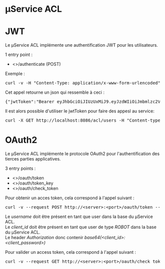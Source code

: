 # µService ACL

# JWT

Le µService ACL implémente une authentification JWT pour les utilisateurs.

1 entry point :
* &lt;>/authenticate (POST) 

Exemple :
<pre>
curl -v -H "Content-Type: application/x-www-form-urlencoded" -X POST http://localhost:8086/authenticate --data "login=fnisseron" --data "password=fnisseron@123"
</pre>

Cet appel retourne un json qui ressemble à ceci :
<pre>
{"jwtToken":"Bearer eyJhbGciOiJIUzUxMiJ9.eyJzdWIiOiJmbmlzc2Vyb24iLCJjb25uZWN0ZWRVc2VyIjp7ImxvZ2luIjoiZm5pc3Nlcm9uIiwidHlwZSI6IlBFUlNPTiIsImZpcnN0bmFtZSI6ImZsb3JlbnQiLCJsYXN0bmFtZSI6Im5pc3Nlcm9uIiwiZW1haWwiOm51bGwsIm9yZ2FuaXphdGlvbiI6Im9wZW4iLCJyb2xlcyI6WyJBRE1JTklTVFJBVE9SIl19LCJleHAiOjE2MTMwNTc2MTAsImlhdCI6MTYxMzA1NDAxMH0.7BYLzs8V5undnZ4gYZcfwq0cv6lxMvDAbZovJWIHC6aquzaTifF3lLtp0Yh8jX9y5hGiMrIaft_cUnFTWAILLw","refreshToken":"Bearer eyJhbGciOiJIUzUxMiJ9.eyJzdWIiOiJmbmlzc2Vyb24iLCJjb25uZWN0ZWRVc2VyIjp7ImxvZ2luIjoiZm5pc3Nlcm9uIiwidHlwZSI6IlBFUlNPTiIsImZpcnN0bmFtZSI6ImZsb3JlbnQiLCJsYXN0bmFtZSI6Im5pc3Nlcm9uIiwiZW1haWwiOm51bGwsIm9yZ2FuaXphdGlvbiI6Im9wZW4iLCJyb2xlcyI6WyJBRE1JTklTVFJBVE9SIl19LCJleHAiOjE2MTMwNTc2NTcsImlhdCI6MTYxMzA1NDA1N30.O0ozFx87FSXGQl28JDA4Bplgqd-EfpIDYoIPDG3U4rsAWHgjtqXG-GV1SahmxDsBolqA6MuWgIaTcXVUgR9elg"}
</pre>

Il est alors possible d'utiliser le jwtToken pour faire des appesl au service:

<pre>
curl -X GET http://localhost:8086/acl/users -H "Content-type:application/json" -H "Authorization:Bearer eyJhbGciOiJIUzUxMiJ9.eyJzdWIiOiJmbmlzc2Vyb24iLCJjb25uZWN0ZWRVc2VyIjp7ImxvZ2luIjoiZm5pc3Nlcm9uIiwidHlwZSI6IlBFUlNPTiIsImZpcnN0bmFtZSI6ImZsb3JlbnQiLCJsYXN0bmFtZSI6Im5pc3Nlcm9uIiwiZW1haWwiOm51bGwsIm9yZ2FuaXphdGlvbiI6Im9wZW4iLCJyb2xlcyI6WyJBRE1JTklTVFJBVE9SIl19LCJleHAiOjE2MTMwNTc2MTAsImlhdCI6MTYxMzA1NDAxMH0.7BYLzs8V5undnZ4gYZcfwq0cv6lxMvDAbZovJWIHC6aquzaTifF3lLtp0Yh8jX9y5hGiMrIaft_cUnFTWAILLw"
</pre>

# OAuth2

Le µService ACL implémente le protocole OAuth2 pour l'authentification des tierces parties applicatives.

3 entry points :
* &lt;>/oauth/token
* &lt;>/oauth/token_key
* &lt;>/oauth/check_token

Pour obtenir un acces token, cela correspond à l'appel suivant :
<pre>
curl -v --request POST http://&lt;server>:&lt;port>/oauth/token --data "grant_type=password" --data "username=&lt;username>" --data "password=&lt;usernamepassword>" --data "scope=read" --data "client_id=rudi" -H "Authorization:Basic cnVkaTpydWRpQDEyMw=="
</pre>

Le  _username_  doit être présent en tant que user dans la base du µService ACL.<br/>
Le  _client_id_  doit être présent en tant que user de type  _ROBOT_  dans la base du µService ACL.<br/>
Le header  _Authorization_  donc contenir  _base64(<client_id>:<client_password>)_

Pour valider un access token, cela correspond à l'appel suivant :
<pre>
curl -v --request GET http://&lt;server>:&lt;port>/oauth/check_token?token=<token>
</pre>
